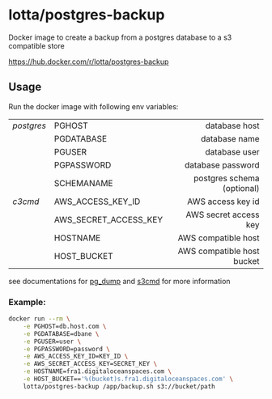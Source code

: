 # lotta/postgres-backup

Docker image to create a backup from a postgres database to a s3 compatible store

https://hub.docker.com/r/lotta/postgres-backup

## Usage

Run the docker image with following env variables:

|               |                             |                           |
|---------------| --------------------------- |---------------------:     |
|*postgres*       | PGHOST                      |database host              |
|               | PGDATABASE                  |database name              |
|               | PGUSER                      |database user              |
|               | PGPASSWORD                  |database password          |
|               | SCHEMANAME                  |postgres schema (optional) |
|*c3cmd*         | AWS_ACCESS_KEY_ID           |AWS access key id          |
|               | AWS_SECRET_ACCESS_KEY       |AWS secret access key      |
|               | HOSTNAME                    |AWS compatible host        |
|               | HOST_BUCKET                 |AWS compatible host bucket |

see documentations for [pg_dump](https://www.postgresql.org/docs/12/app-pgdump.html) and [s3cmd](https://s3tools.org/usage) for more information

### Example:

```bash
docker run --rm \
    -e PGHOST=db.host.com \
    -e PGDATABASE=dbane \
    -e PGUSER=user \
    -e PGPASSWORD=password \
    -e AWS_ACCESS_KEY_ID=KEY_ID \
    -e AWS_SECRET_ACCESS_KEY=SECRET_KEY \
    -e HOSTNAME=fra1.digitaloceanspaces.com \
    -e HOST_BUCKET=='%(bucket)s.fra1.digitaloceanspaces.com' \
    lotta/postgres-backup /app/backup.sh s3://bucket/path
```
